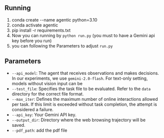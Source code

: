 

## Running
1. conda create --name agentic python=3.10
2. conda activate agentic
3. pip install -r requirements.txt
4. Now you can running by `python run.py` (you must to have a Gemini api key before you run)
5.  you can following the Parameters to adjust `run.py` 


## Parameters
- `--api_model`: The agent that receives observations and makes decisions. In our experiments, we use `gemini-2.0-flash`. For text-only setting, models without vision input can be 
- `--test_file`: Specifies the task file to be evaluated. Refer to the `data` directory for the correct file format.
- `--max_iter`: Defines the maximum number of online interactions allowed per task. If this limit is exceeded without task completion, the attempt is considered a failure.
- `--api_key`: Your Gemini API key.
- `--output_dir`: Directory where the web browsing trajectory will be saved.
- `--pdf_path`: add the pdf file 
